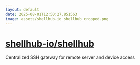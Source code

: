 ```yaml
---
layout: default
date: 2025-08-01T12:50:27.851563
image: assets/shellhub-io_shellhub_cropped.png
---
```


# [shellhub-io/shellhub](https://github.com/shellhub-io/shellhub)

Centralized SSH gateway for remote server and device access
